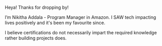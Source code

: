 Heya! Thanks for dropping by!

I’m Nikitha Addala - Program Manager in Amazon. I SAW tech impacting lives positively and it's been my favourite since.

I believe certifications do not necessarily impart the required knowledge rather building projects does.
